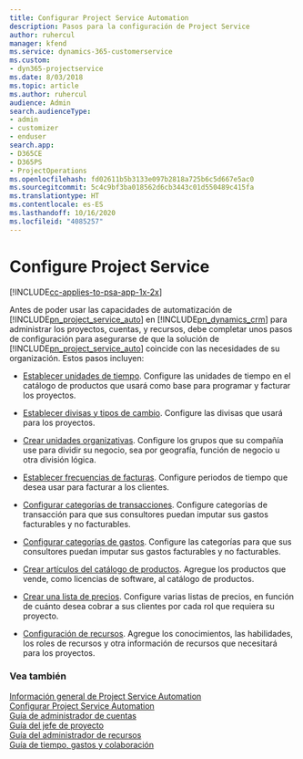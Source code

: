 ```yaml
---
title: Configurar Project Service Automation
description: Pasos para la configuración de Project Service
author: ruhercul
manager: kfend
ms.service: dynamics-365-customerservice
ms.custom:
- dyn365-projectservice
ms.date: 8/03/2018
ms.topic: article
ms.author: ruhercul
audience: Admin
search.audienceType:
- admin
- customizer
- enduser
search.app:
- D365CE
- D365PS
- ProjectOperations
ms.openlocfilehash: fd02611b5b3133e097b2818a725b6c5d667e5ac0
ms.sourcegitcommit: 5c4c9bf3ba018562d6cb3443c01d550489c415fa
ms.translationtype: HT
ms.contentlocale: es-ES
ms.lasthandoff: 10/16/2020
ms.locfileid: "4085257"
---
```

# <a name="configure-project-service"></a>Configure Project Service

[!INCLUDE[cc-applies-to-psa-app-1x-2x](../includes/cc-applies-to-psa-app-1x-2x.md)]

Antes de poder usar las capacidades de automatización de [!INCLUDE[pn_project_service_auto](../includes/pn-project-service-auto.md)] en [!INCLUDE[pn_dynamics_crm](../includes/pn-dynamics-crm.md)] para administrar los proyectos, cuentas, y recursos, debe completar unos pasos de configuración para asegurarse de que la solución de [!INCLUDE[pn_project_service_auto](../includes/pn-project-service-auto.md)] coincide con las necesidades de su organización. Estos pasos incluyen:  
  
-   [Establecer unidades de tiempo](../psa/set-up-time-units.md). Configure las unidades de tiempo en el catálogo de productos que usará como base para programar y facturar los proyectos.  
  
-   [Establecer divisas y tipos de cambio](../psa/set-up-currencies-exchange-rates.md). Configure las divisas que usará para los proyectos.  
  
-   [Crear unidades organizativas](../psa/create-organizational-units.md). Configure los grupos que su compañía use para dividir su negocio, sea por geografía, función de negocio u otra división lógica.  
  
-   [Establecer frecuencias de facturas](../psa/set-up-invoice-frequencies.md). Configure periodos de tiempo que desea usar para facturar a los clientes.  
  
-   [Configurar categorías de transacciones](../psa/configure-transaction-categories.md). Configure categorías de transacción para que sus consultores puedan imputar sus gastos facturables y no facturables.  
  
-   [Configurar categorías de gastos](../psa/configure-expense-categories.md). Configure las categorías para que sus consultores puedan imputar sus gastos facturables y no facturables.  
  
-   [Crear artículos del catálogo de productos](../psa/create-product-catalog-items.md). Agregue los productos que vende, como licencias de software, al catálogo de productos.  
  
-   [Crear una lista de precios](../psa/create-price-list.md). Configure varias listas de precios, en función de cuánto desea cobrar a sus clientes por cada rol que requiera su proyecto.  
  
-   [Configuración de recursos](../psa/set-up-resources.md). Agregue los conocimientos, las habilidades, los roles de recursos y otra información de recursos que necesitará para los proyectos.  
  
### <a name="see-also"></a>Vea también  
 [Información general de Project Service Automation](../psa/overview.md)   
 [Configurar Project Service Automation](../psa/configure.md)   
 [Guía de administrador de cuentas](../psa/account-manager-guide.md)   
 [Guía del jefe de proyecto](../psa/project-manager-guide.md)   
 [Guía del administrador de recursos](../psa/resource-manager-guide.md)   
 [Guía de tiempo, gastos y colaboración](../psa/time-expense-collaboration-guide.md)
